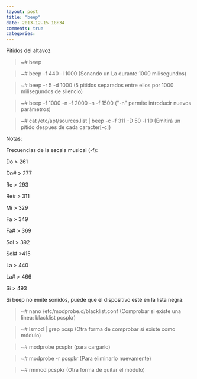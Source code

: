 ```yaml
---
layout: post
title: "beep"
date: 2013-12-15 18:34
comments: true
categories: 
---
```

Pitidos del altavoz

>~# beep

>~# beep -f 440 -l 1000 (Sonando un La durante 1000 milisegundos)

>~# beep -r 5 -d 1000 (5 pitidos separados entre ellos por 1000 milisegundos de silencio)

>~# beep -f 1000 -n -f 2000 -n -f 1500 ("-n" permite introducir nuevos parámetros)

>~# cat /etc/apt/sources.list | beep -c -f 311 -D 50 -l 10  (Emitirá un pitido despues de cada caracter[-c])

Notas:

Frecuencias de la escala musical (-f):

Do > 261

Do# > 277

Re > 293

Re# > 311

Mi > 329

Fa > 349

Fa# > 369

Sol > 392

Sol# >415

La > 440

La# > 466

Si > 493

Si beep no emite sonidos, puede que el dispositivo esté en la lista negra:

>~# nano /etc/modprobe.d/blacklist.conf (Comprobar si existe una linea: blacklist pcspkr)

>~# lsmod | grep pcsp  (Otra forma de comprobar si existe como módulo)

>~# modprobe pcspkr  (para cargarlo)

>~# modprobe -r pcspkr  (Para eliminarlo nuevamente)

>~# rmmod pcspkr  (Otra forma de quitar el módulo)

